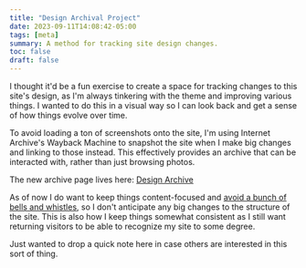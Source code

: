 ```yaml
---
title: "Design Archival Project"
date: 2023-09-11T14:08:42-05:00
tags: [meta]
summary: A method for tracking site design changes.
toc: false
draft: false
---
```


I thought it'd be a fun exercise to create a space for tracking changes to this site's design, as I'm always tinkering with the theme and improving various things. I wanted to do this in a visual way so I can look back and get a sense of how things evolve over time.

To avoid loading a ton of screenshots onto the site, I'm using Internet Archive's Wayback Machine to snapshot the site when I make big changes and linking to those instead. This effectively provides an archive that can be interacted with, rather than just browsing photos.

The new archive page lives here: [Design Archive](/design-archive/)

As of now I do want to keep things content-focused and [avoid a bunch of bells and whistles](https://512kb.club/), so I don't anticipate any big changes to the structure of the site. This is also how I keep things somewhat consistent as I still want returning visitors to be able to recognize my site to some degree.

Just wanted to drop a quick note here in case others are interested in this sort of thing.